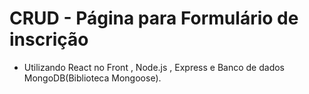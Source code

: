 # CRUD - Página para Formulário de inscrição 
- Utilizando React no Front , Node.js , Express e Banco de dados MongoDB(Biblioteca Mongoose).








